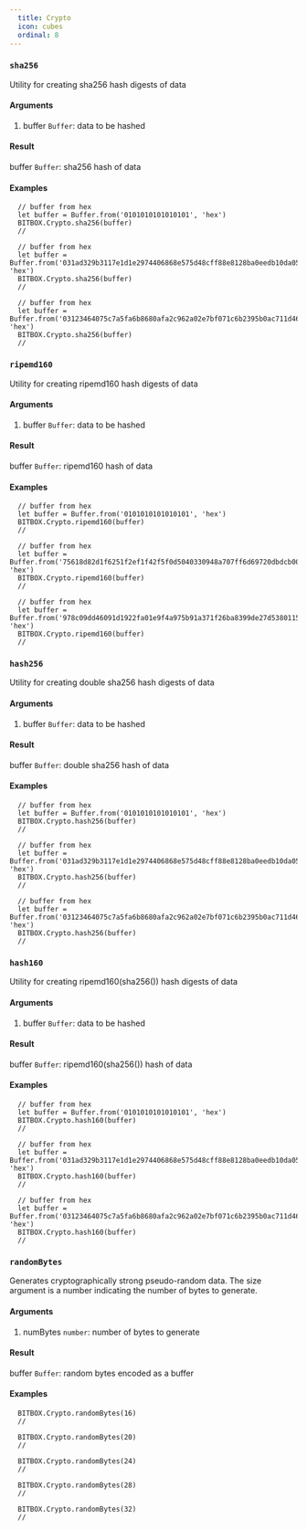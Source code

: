 ```yaml
---
  title: Crypto
  icon: cubes
  ordinal: 8
---
```


### `sha256`

Utility for creating sha256 hash digests of data

#### Arguments

1.  buffer `Buffer`: data to be hashed

#### Result

buffer `Buffer`: sha256 hash of data

#### Examples


      // buffer from hex
      let buffer = Buffer.from('0101010101010101', 'hex')
      BITBOX.Crypto.sha256(buffer)
      //

      // buffer from hex
      let buffer = Buffer.from('031ad329b3117e1d1e2974406868e575d48cff88e8128ba0eedb10da053785033b', 'hex')
      BITBOX.Crypto.sha256(buffer)
      //

      // buffer from hex
      let buffer = Buffer.from('03123464075c7a5fa6b8680afa2c962a02e7bf071c6b2395b0ac711d462cac9354', 'hex')
      BITBOX.Crypto.sha256(buffer)
      //


### `ripemd160`

Utility for creating ripemd160 hash digests of data

#### Arguments

1.  buffer `Buffer`: data to be hashed

#### Result

buffer `Buffer`: ripemd160 hash of data

#### Examples


      // buffer from hex
      let buffer = Buffer.from('0101010101010101', 'hex')
      BITBOX.Crypto.ripemd160(buffer)
      //

      // buffer from hex
      let buffer = Buffer.from('75618d82d1f6251f2ef1f42f5f0d5040330948a707ff6d69720dbdcb00b48aab', 'hex')
      BITBOX.Crypto.ripemd160(buffer)
      //

      // buffer from hex
      let buffer = Buffer.from('978c09dd46091d1922fa01e9f4a975b91a371f26ba8399de27d53801152121de', 'hex')
      BITBOX.Crypto.ripemd160(buffer)
      //


### `hash256`

Utility for creating double sha256 hash digests of data

#### Arguments

1.  buffer `Buffer`: data to be hashed

#### Result

buffer `Buffer`: double sha256 hash of data

#### Examples


      // buffer from hex
      let buffer = Buffer.from('0101010101010101', 'hex')
      BITBOX.Crypto.hash256(buffer)
      //

      // buffer from hex
      let buffer = Buffer.from('031ad329b3117e1d1e2974406868e575d48cff88e8128ba0eedb10da053785033b', 'hex')
      BITBOX.Crypto.hash256(buffer)
      //

      // buffer from hex
      let buffer = Buffer.from('03123464075c7a5fa6b8680afa2c962a02e7bf071c6b2395b0ac711d462cac9354', 'hex')
      BITBOX.Crypto.hash256(buffer)
      //


### `hash160`

Utility for creating ripemd160(sha256()) hash digests of data

#### Arguments

1.  buffer `Buffer`: data to be hashed

#### Result

buffer `Buffer`: ripemd160(sha256()) hash of data

#### Examples


      // buffer from hex
      let buffer = Buffer.from('0101010101010101', 'hex')
      BITBOX.Crypto.hash160(buffer)
      //

      // buffer from hex
      let buffer = Buffer.from('031ad329b3117e1d1e2974406868e575d48cff88e8128ba0eedb10da053785033b', 'hex')
      BITBOX.Crypto.hash160(buffer)
      //

      // buffer from hex
      let buffer = Buffer.from('03123464075c7a5fa6b8680afa2c962a02e7bf071c6b2395b0ac711d462cac9354', 'hex')
      BITBOX.Crypto.hash160(buffer)
      //


### `randomBytes`

Generates cryptographically strong pseudo\-random data. The size argument is a number indicating the number of bytes to generate.

#### Arguments

1.  numBytes `number`: number of bytes to generate

#### Result

buffer `Buffer`: random bytes encoded as a buffer

#### Examples


      BITBOX.Crypto.randomBytes(16)
      //

      BITBOX.Crypto.randomBytes(20)
      //

      BITBOX.Crypto.randomBytes(24)
      //

      BITBOX.Crypto.randomBytes(28)
      //

      BITBOX.Crypto.randomBytes(32)
      //
